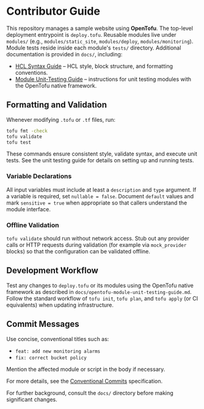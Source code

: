 # Contributor Guide

This repository manages a sample website using **OpenTofu**. The top-level deployment entrypoint is `deploy.tofu`. Reusable modules live under `modules/` (e.g., `modules/static_site`, `modules/deploy`, `modules/monitoring`). Module tests reside inside each module's `tests/` directory. Additional documentation is provided in `docs/`, including:

- [HCL Syntax Guide](docs/opentofu-hcl-syntax-guide.md) – HCL style, block structure, and formatting conventions.
- [Module Unit-Testing Guide](docs/opentofu-module-unit-testing-guide.md) – instructions for unit testing modules with the OpenTofu native framework.

## Formatting and Validation

Whenever modifying `.tofu` or `.tf` files, run:

```bash
tofu fmt -check
tofu validate
tofu test
```

These commands ensure consistent style, validate syntax, and execute unit tests. See the unit testing guide for details on setting up and running tests.

### Variable Declarations

All input variables must include at least a `description` and `type` argument. If a variable is required, set `nullable = false`. Document `default` values and mark `sensitive = true` when appropriate so that callers understand the module interface.

### Offline Validation

`tofu validate` should run without network access. Stub out any provider calls or HTTP requests during validation (for example via `mock_provider` blocks) so that the configuration can be validated offline.

## Development Workflow

Test any changes to `deploy.tofu` or its modules using the OpenTofu native framework as described in `docs/opentofu-module-unit-testing-guide.md`. Follow the standard workflow of `tofu init`, `tofu plan`, and `tofu apply` (or CI equivalents) when updating infrastructure.

## Commit Messages

Use concise, conventional titles such as:

- `feat: add new monitoring alarms`
- `fix: correct bucket policy`

Mention the affected module or script in the body if necessary.

For more details, see the [Conventional Commits](https://www.conventionalcommits.org/) specification.

For further background, consult the `docs/` directory before making significant changes.
